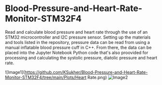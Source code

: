# Blood-Pressure-and-Heart-Rate-Monitor-STM32F4

Read and calculate blood pressure and heart rate through the use of an STM32 microcontroller and I2C pressure sensor. Setting up the materials and tools listed in the repository, pressure data can be read from using a manual inflatable blood pressure cuff in C++. From there, the data can be placed into the Jupyter Notebook Python code that's also proovided for processing and calculating the systolic pressure, diatolic pressure and heart rate.

![Image1](https://github.com/KSukher/Blood-Pressure-and-Heart-Rate-Monitor-STM32F4/tree/main/Plots/Heart Rate.png) ![Image2](https://github.com/KSukher/Blood-Pressure-and-Heart-Rate-Monitor-STM32F4/tree/main/Plots)
